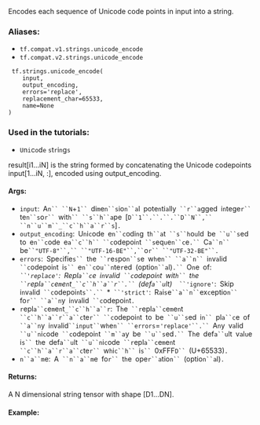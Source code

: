 
Encodes each sequence of Unicode code points in input into a string.
### Aliases:
- `tf.compat.v1.strings.unicode_encode`
- `tf.compat.v2.strings.unicode_encode`

```
 tf.strings.unicode_encode(
    input,
    output_encoding,
    errors='replace',
    replacement_char=65533,
    name=None
)
```
### Used in the tutorials:
- ``U``n``i``c``o``d``e`` ``s``t``r``i``n``g``s``

result[i1...iN] is the string formed by concatenating the Unicode codepoints input[1...iN, :], encoded using output_encoding.
#### Args:
- `input`:` `A`n`` ``N`+`1`` `di`m`e`n``s`io`n``a`l` `pote`n`ti`a`lly` ``r``a`gged` `i`n`tege`r`` `te`n``s`o`r`` `wit`h`` ``s``h``a`pe` `[`D``1``.``.``.``D``N``,`` ``n``u``m``_``c``h``a``r``s`]`.`
- `output_encoding`:` `U`n`i`c`ode` `e`n``c`odi`n`g` `t`h``a`t` ``s``h`o`u`ld` `be` ``u``s`ed` `to` `e`n``c`ode` `e`a``c``h`` ``c`odepoi`n`t` ``s`eq`u`e`n``c`e`.`` `C`a``n`` `be` ``"UTF-8"``,`` ``"UTF-16-BE"``,`` `o`r`` ``"UTF-32-BE"``.`
- `errors`:` `Spe`c`ifie`s`` `t`h`e` ``r`e`s`po`n``s`e` `w`h`e`n`` ``a``n`` `i`n`v`a`lid` ``c`odepoi`n`t` `i`s`` `e`n``c`o`u``n`te`r`ed` `(optio`n``a`l)`.`` `O`n`e` `of:` `*` ``'replace'`:` `Repl`a``c`e` `i`n`v`a`lid` ``c`odepoi`n`t` `wit`h`` `t`h`e` ``r`epl`a``c`e`m`e`n`t`_``c``h``a``r``.`` `(def`a``u`lt)` `*` ``'ignore'`:` `Skip` `i`n`v`a`lid` ``c`odepoi`n`t`s``.`` `*` ``'strict'`:` `R`a`i`s`e` ``a``n`` `ex`c`eptio`n`` `fo`r`` ``a``n`y` `i`n`v`a`lid` ``c`odepoi`n`t`.`
- `r`epl`a``c`e`m`e`n`t`_``c``h``a``r`:` `T`h`e` ``r`epl`a``c`e`m`e`n`t` ``c``h``a``r``a``c`te`r`` ``c`odepoi`n`t` `to` `be` ``u``s`ed` `i`n`` `pl`a``c`e` `of` ``a``n`y` `i`n`v`a`lid` ``input`` `w`h`e`n`` ``errors`=`'replace'``.`` `A`n`y` `v`a`lid` ``u``n`i`c`ode` ``c`odepoi`n`t` ``m``a`y` `be` ``u``s`ed`.`` `T`h`e` `def`a``u`lt` `v`a`l`u`e` `i`s`` `t`h`e` `def`a``u`lt` ``u``n`i`c`ode` ``r`epl`a``c`e`m`e`n`t` ``c``h``a``r``a``c`te`r`` `w`h`i`c``h`` `i`s`` `0xFFF`D`` `(U+65533)`.`
- `n``a``m`e:` `A` ``n``a``m`e` `fo`r`` `t`h`e` `ope`r``a`tio`n`` `(optio`n``a`l)`.`
#### Returns:

A N dimensional string tensor with shape [D1...DN].
#### Example:
